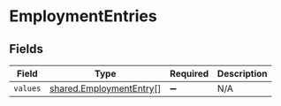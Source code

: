 # EmploymentEntries


## Fields

| Field                                                              | Type                                                               | Required                                                           | Description                                                        |
| ------------------------------------------------------------------ | ------------------------------------------------------------------ | ------------------------------------------------------------------ | ------------------------------------------------------------------ |
| `values`                                                           | [shared.EmploymentEntry](../../models/shared/employmententry.md)[] | :heavy_minus_sign:                                                 | N/A                                                                |